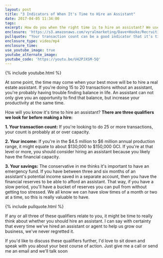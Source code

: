 ```yaml
---
layout: post
title: "3 Indicators of When It's Time to Hire an Assistant"
date: 2017-04-05 11:34:00
tags:
excerpt: How do you when the right time is to hire an assistant? We use these three indicators to make the decision.
enclosure: 'https://s3.amazonaws.com/vyralmarketing/Dave+Hooke/Recruiting+Videos/Central+PA+Real+Estate+Agent-+3+signs+that+it%2527s+time+to+hire+an+assistant.mp4'
pullquote: "Your transaction count can be a good indicator that it's time to hire an assistant."
enclosure_type: video/mp4
enclosure_time:
use_youtube_image: true
youtube_alternate_image:
youtube_code: 'https://youtu.be/U42PJXSM-5Q'
---
```



{% include youtube.html %}

At some point, the time may come when your best move will be to hire a real estate assistant. If you're doing 15 to 20 transactions without an assistant, you're probably having trouble finding balance in life. An assistant can not only give you an opportunity to find that balance, but increase your productivity at the same time.

How will you know it's time to hire an assistant? **There are three qualifiers we look for before making a hire:**

**1. Your transaction count:** If you're looking to do 25 or more transactions, your count is probably at or over capacity.

**2. Your income:** If you're in the $4.5 million to $6 million annual production range, it might equate to about $130,000 to $150,000 GCI. If you're at that level or more, you should consider hiring an assistant because you likely have the financial capacity.

**3. Your savings:** The conservative in me thinks it's important to have an emergency fund. If you have between three and six months of an assistant's potential income saved in a separate account, then you have the financial reserves to be able to afford an assistant. That way, if you have a slow period, you'll have a bucket of reserves you can pull from without getting too stressed. We all know we can have slow times of a month or two at a time, so this is really valuable to have.

{% include pullquote.html %}

If any or all three of these qualifiers relate to you, it might be time to really think about whether you should hire an assistant. I can say with certainty that every time we've hired an assistant or agent to help us grow our business, we've never regretted it.

If you'd like to discuss these qualifiers further, I'd love to sit down and speak with you about your best course of action. Just give me a call or send me an email and we'll talk soon